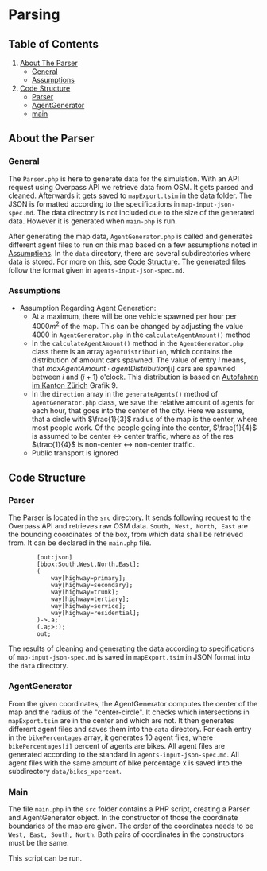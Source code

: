 # Parsing
## Table of Contents

1. [About The Parser](#about-the-parser)
    - [General](#general)
    - [Assumptions](#assumptions)
2. [Code Structure](#code-structure)
    - [Parser](#parser)
    - [AgentGenerator](#agentgenerator)
    - [main](#main)

## About the Parser
### General

The `Parser.php` is here to generate data for the simulation. With an API request using Overpass API we retrieve data from OSM. It gets parsed and cleaned. Afterwards it gets saved to `mapExport.tsim` in the data folder. The JSON is formatted according to the specifications in `map-input-json-spec.md`. 
The data directory is not included due to the size of the generated data. However it is generated when `main-php` is run.

After generating the map data, `AgentGenerator.php` is called and generates different agent files to run on this map based on a few assumptions noted in [Assumptions](#assumptions). In the `data` directory, there are several subdirectories where data is stored. For more on this, see [Code Structure](#code-structure). The generated files follow the format given in  `agents-input-json-spec.md`.

### Assumptions
- Assumption Regarding Agent Generation: 
    - At a maximum, there will be one vehicle spawned per hour per $4000 m^2$ of the map. This can be changed by adjusting the value $4000$ in `AgentGenerator.php` in the `calculateAgentAmount()` method
    - In the `calculateAgentAmount()` method in the `AgentGenerator.php` class there is an array `agentDistribution`, which contains the distribution of amount cars spawned. The value of entry $i$ means, that $maxAgentAmount \cdot agentDistribution[i]$ cars are spawned between $i$ and $(i+1)$ o'clock. This distribution is based on [Autofahren im Kanton Zürich](https://www.web.statistik.zh.ch/ogd/daten/ressourcen/KTZH_00000266_00001307.pdf) Grafik 9.
    - In the `direction` array in the `generateAgents()` method of `AgentGenerator.php` class, we save the relative amount of agents for each hour, that goes into the center of the city. Here we assume, that a circle with $\frac{1}{3}$ radius of the map is the center, where most people work. Of the people going into the center, $\frac{1}{4}$ is assumed to be center $\leftrightarrow$ center traffic, where as of the res $\frac{1}{4}$ is non-center $\leftrightarrow$ non-center traffic.
    - Public transport is ignored

## Code Structure
### Parser

The Parser is located in the `src` directory. It sends following request to the Overpass API and retrieves raw OSM data. `South, West, North, East` are the bounding coordinates of the box, from which data shall be retrieved from. It can be declared in the `main.php` file. 

            [out:json]
            [bbox:South,West,North,East];
            (
                way[highway=primary];
                way[highway=secondary];
                way[highway=trunk];
                way[highway=tertiary];
                way[highway=service];
                way[highway=residential];
            )->.a;
            (.a;>;);
            out;
            
The results of cleaning and generating the data according to specifications of `map-input-json-spec.md` is saved in `mapExport.tsim` in JSON format into the `data` directory.

### AgentGenerator

From the given coordinates, the AgentGenerator computes the center of the map and the radius of the "center-circle". It checks which intersections in `mapExport.tsim` are in the center and which are not. It then generates different agent files and saves them into the `data` directory. For each entry in the `bikePercentages` array, it generates 10 agent files, where `bikePercentages[i]` percent of agents are bikes. All agent files are generated according to the standard in `agents-input-json-spec.md`. All agent files with the same amount of bike percentage x is saved into the subdirectory `data/bikes_xpercent`.

### Main

The file `main.php` in the `src` folder contains a PHP script, creating a Parser and AgentGenerator object. In the constructor of those the coordinate boundaries of the map are given. The order of the coordinates needs to be `West, East, South, North`.  Both pairs of coordinates in the constructors must be the same.

This script can be run.
